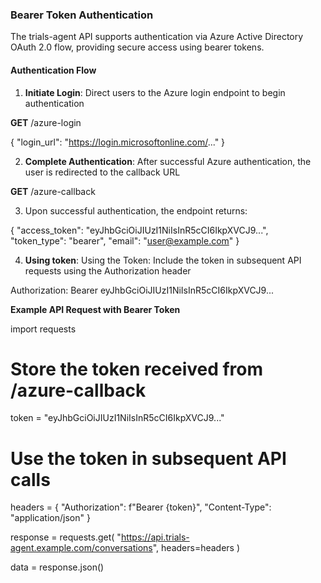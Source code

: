 ### Bearer Token Authentication

The trials-agent API supports authentication via Azure Active Directory OAuth 2.0 flow, providing secure access using bearer tokens.

#### Authentication Flow

1. **Initiate Login**: Direct users to the Azure login endpoint to begin authentication

**GET** /azure-login

{
  "login_url": "https://login.microsoftonline.com/..."
}

2. **Complete Authentication**: After successful Azure authentication, the user is redirected to the callback URL

**GET** /azure-callback

3. Upon successful authentication, the endpoint returns:

{
  "access_token": "eyJhbGciOiJIUzI1NiIsInR5cCI6IkpXVCJ9...",
  "token_type": "bearer",
  "email": "user@example.com"
}

4. **Using token**: Using the Token: Include the token in subsequent API requests using the Authorization header

Authorization: Bearer eyJhbGciOiJIUzI1NiIsInR5cCI6IkpXVCJ9...

**Example API Request with Bearer Token**

import requests

# Store the token received from /azure-callback
token = "eyJhbGciOiJIUzI1NiIsInR5cCI6IkpXVCJ9..."

# Use the token in subsequent API calls
headers = {
    "Authorization": f"Bearer {token}",
    "Content-Type": "application/json"
}

response = requests.get(
    "https://api.trials-agent.example.com/conversations",
    headers=headers
)

data = response.json()